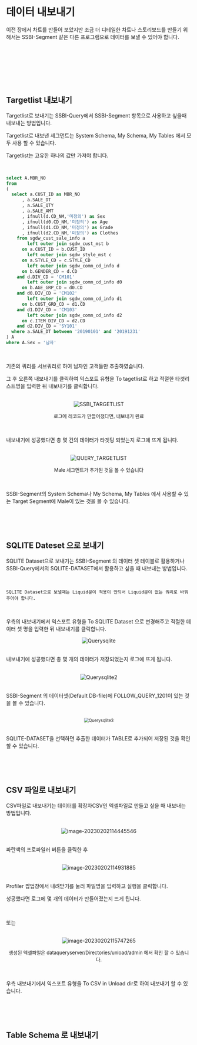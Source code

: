
# 데이터 내보내기

이전 장에서 차트를 만들어 보았지만 조금 더 디테일한 차트나 스토리보드를 만들기 위해서는 SSBI-Segment 같은 다른 프로그램으로 데이터를 보낼 수 있어야 합니다.

<br><br><br><br><br><br>

## Targetlist 내보내기

Targetlist로 보내기는 SSBI-Query에서 SSBI-Segment 항목으로 사용하고 싶을때 내보내는 방법입니다.

Targetlist로 내보낸 세그먼트는 System Schema, My Schema, My Tables 에서 모두 사용 할 수 있습니다.

Targetlist는 고유한 하나의 값만 가져야 합니다.

<br>

~~~sql
select A.MBR_NO
from
(
  select a.CUST_ID as MBR_NO
      , a.SALE_DT
      , a.SALE_QTY
      , a.SALE_AMT
      , ifnull(d.CD_NM,'미정의') as Sex
      , ifnull(d0.CD_NM,'미정의') as Age
      , ifnull(d1.CD_NM,'미정의') as Grade
      , ifnull(d2.CD_NM,'미정의') as Clothes
    from sgdw_cust_sale_info a
        left outer join sgdw_cust_mst b
      on a.CUST_ID = b.CUST_ID
        left outer join sgdw_style_mst c
      on a.STYLE_CD = c.STYLE_CD
        left outer join sgdw_comm_cd_info d
      on b.GENDER_CD = d.CD
    and d.DIV_CD = 'CM101'
        left outer join sgdw_comm_cd_info d0
      on b.AGE_GRP_CD = d0.CD
    and d0.DIV_CD = 'CM102'
        left outer join sgdw_comm_cd_info d1
      on b.CUST_GRD_CD = d1.CD
    and d1.DIV_CD = 'CM103'
        left outer join sgdw_comm_cd_info d2
      on c.ITEM_DIV_CD = d2.CD
    and d2.DIV_CD = 'SY101'
  where a.SALE_DT between '20190101' and '20191231'
) A
where A.Sex = '남자'
~~~

<br>

기존의 쿼리를 서브쿼리로 하여 남자인 고객들만 추출하였습니다.

그 후 오른쪽 내보내기를 클릭하여 익스포트 유형을 To tagetlist로 하고 적절한 타겟리스트명을 입력한 뒤 내보내기를 클릭합니다.

<br>

<center><img src="images/file3/SSBI_TARGETLIST.png" alt="SSBI_TARGETLIST"  /></center>

<p align="center"><font size="2m">로그에 레코드가 만들어졌다면, 내보내기 완료</font></p>

<br>

내보내기에 성공했다면 총 몇 건의 데이터가 타겟팅 되었는지 로그에 뜨게 됩니다.

<br>

<center><img src="images/file3/QUERY_TARGETLIST.png" alt="QUERY_TARGETLIST"  /></center>

<p align="center"><font size="2m">Male 세그먼트가 추가된 것을 볼 수 있습니다</font></p>

<br>

SSBI-Segment의 System Schema나 My Schema, My Tables 에서 사용할 수 있는 Target Segment에 Male이 있는 것을 볼 수 있습니다.

<br><br><br>

## SQLITE Dateset 으로 보내기

SQLITE Dataset으로 보내기는 SSBI-Segment 의 데이터 셋 테이블로 활용하거나 SSBI-Query에서의 SQLITE-DATASET에서 활용하고 싶을 때 내보내는 방법입니다.  

<br>

```warning
SQLITE Dataset으로 보낼때는 Liquid문이 적용이 안되서 Liquid문이 없는 쿼리로 바꿔주어야 합니다.
```

<br>

우측의 내보내기에서 익스포트 유형을 To SQLITE Dataset 으로 변경해주고 적절한 데이터 셋 명을 입력한 뒤 내보내기를 클릭합니다.

<center><img src="images/file3/Querysqlite.png" alt="Querysqlite"  /></center>

<br>

내보내기에 성공했다면 총 몇 개의 데이터가 저장되었는지 로그에 뜨게 됩니다.

<br>

<center><img src="images/file3/Querysqlite2.png" alt="Querysqlite2"  /></center>

<br>

SSBI-Segment 의 데이터셋(Default DB-file)에 FOLLOW_QUERY_1201이 있는 것을 볼 수 있습니다.

<br>

<center><img src="images/file3/Querysqlite3.png" alt="Querysqlite3" style="zoom:80%;" /></center>

<br>

SQLITE-DATASET을 선택하면 추출한 데이터가 TABLE로 추가되어 저장된 것을 확인 할 수 있습니다.

<br><br><br>

## CSV 파일로 내보내기

CSV파일로 내보내기는 데이터를 확장자CSV인 엑셀파일로 만들고 싶을 때 내보내는 방법입니다.

<br>

<center><img src="images/file3/image-20230202114445546.png" alt="image-20230202114445546"  /></center>

<br>

파란색의 프로파일러 버튼을 클릭한 후

<br>

<center><img src="images/file3/image-20230202114931885.png" alt="image-20230202114931885"  /></center>

<br>

Profiler 팝업창에서 내려받기를 눌러 파일명을 입력하고 실행을 클릭합니다.

성공했다면 로그에 몇 개의 데이터가 만들어졌는지 뜨게 됩니다.

<br>

또는

<br>

<center><img src="images/file3/image-20230202115747265.png" alt="image-20230202115747265"  /></center>

<p align="center"><font size="2m">생성된 엑셀파일은 dataqueryserver/Directories/unload/admin 에서 확인 할 수 있습니다.</font></p>

<br>

우측 내보내기에서 익스포트 유형을 To CSV in Unload dir로 하여 내보내기 할 수 있습니다.

<br><br><br>

## Table Schema 로 내보내기

